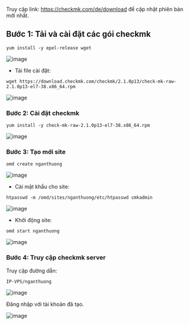 Truy cập link: https://checkmk.com/de/download để cập nhật phiên bản mới nhất.

## Bước 1: Tải và cài đặt các gói checkmk

```
yum install -y epel-release wget
```

![image](https://user-images.githubusercontent.com/111716161/194260012-d43b1c49-0b1a-43a3-9118-1a750642d88e.png)

- Tải file cài đặt:

```
wget https://download.checkmk.com/checkmk/2.1.0p13/check-mk-raw-2.1.0p13-el7-38.x86_64.rpm
```

![image](https://user-images.githubusercontent.com/111716161/194260315-4079d4a7-02ad-455a-a8ca-8d64d0f0f321.png)

### Bước 2: Cài đặt checkmk

```
yum install -y check-mk-raw-2.1.0p13-el7-38.x86_64.rpm
```

![image](https://user-images.githubusercontent.com/111716161/194261273-43c0ee64-b5c0-418e-9e02-b5e42bb01d11.png)

### Bước 3: Tạo mới site

```
omd create nganthuong
```

![image](https://user-images.githubusercontent.com/111716161/194261414-b4f1faa3-ff75-4eab-b4a6-b8ebe187949e.png)

- Cài mật khẩu cho site:

```
htpasswd -m /omd/sites/nganthuong/etc/htpasswd cmkadmin
```

![image](https://user-images.githubusercontent.com/111716161/194261783-9a95b8d4-b5d7-44ae-8182-637a1f8251f5.png)

- Khởi động site:

```
omd start nganthuong
```

![image](https://user-images.githubusercontent.com/111716161/194261870-115a7124-96e6-4c65-a9d8-7c5a1e05be28.png)

### Bước 4: Truy cập checkmk server

Truy cập đường dẫn:

```
IP-VPS/nganthuong
```

![image](https://user-images.githubusercontent.com/111716161/194262638-121d2f71-aa6e-4a17-805f-81a51258524c.png)

Đăng nhập với tài khoản đã tạo.

![image](https://user-images.githubusercontent.com/111716161/194262574-c8d9a33e-7ff8-4db8-9bac-2d7bf593f6b2.png)
